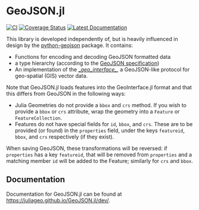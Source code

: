 # GeoJSON.jl

[![CI](https://github.com/JuliaGeo/GeoJSON.jl/workflows/CI/badge.svg)](https://github.com/JuliaGeo/GeoJSON.jl/actions?query=workflow%3ACI)
[![Coverage Status](https://coveralls.io/repos/JuliaGeo/GeoJSON.jl/badge.svg)](https://coveralls.io/r/JuliaGeo/GeoJSON.jl)
[![Latest Documentation](https://img.shields.io/badge/docs-dev-blue.svg)](https://juliageo.github.io/GeoJSON.jl/dev/)

This library is developed independently of, but is heavily influenced in design by the [python-geojson](https://github.com/frewsxcv/python-geojson) package. It contains:

- Functions for encoding and decoding GeoJSON formatted data
- a type hierarchy (according to the [GeoJSON specification](http://geojson.org/geojson-spec.html))
- An implementation of the [\__geo_interface\__](https://gist.github.com/sgillies/2217756), a GeoJSON-like protocol for geo-spatial (GIS) vector data.

Note that GeoJSON.jl loads features into the GeoInterface.jl format and that this differs from GeoJSON in the following ways:

- Julia Geometries do not provide a `bbox` and `crs` method. If you wish to provide a `bbox` or `crs` attribute, wrap the geometry into a `Feature` or `FeatureCollection`.
- Features do not have special fields for `id`, `bbox`, and `crs`. These are to be provided (or found) in the `properties` field, under the keys `featureid`, `bbox`, and `crs` respectively (if they exist).

When saving GeoJSON, these transformations will be reversed: if `properties` has a key `featureid`, that will be removed from `properties` and a matching member `id` will be added to the Feature; similarly for `crs` and `bbox`.

## Documentation

Documentation for GeoJSON.jl can be found at https://juliageo.github.io/GeoJSON.jl/dev/.
